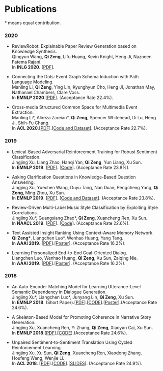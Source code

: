 # Publications

 \* means equal contribution.

### 2020

- ReviewRobot: Explainable Paper Review Generation based on Knowledge Synthesis. <br>
  Qingyun Wang, **Qi Zeng**, Lifu Huang, Kevin Knight, Heng Ji, Nazneen Fatema Rajani. <br>
  In **INLG 2020**. [[PDF](https://blender.cs.illinois.edu/paper/reviewrobot2020.pdf)].

- Connecting the Dots: Event Graph Schema Induction with Path Language Modeling. <br>
  Manling Li, **Qi Zeng**, Ying Lin, Kyunghyun Cho, Heng Ji, Jonathan May, Nathanael Chambers, Clare Voss. <br>
  In **EMNLP 2020**.[[PDF](https://blender.cs.illinois.edu/paper/eventgraphschema2020.pdf)]. (Acceptance Rate 22.4%). 

- Cross-media Structured Common Space for Multimedia Event Extraction. <br>
  Manling Li\*, Alireza Zareian\*, **Qi Zeng**, Spencer Whitehead, Di Lu, Heng Ji, Shih-Fu Chang. <br>
  In **ACL 2020**.[[PDF](https://www.aclweb.org/anthology/2020.acl-main.230.pdf)].[[Code and Dataset](http://blender.cs.illinois.edu/software/m2e2/)]. (Acceptance Rate 22.7%). 

### 2019

- Lexical-Based Adversarial Reinforcement Training for Robust Sentiment Classification. <br>
  Jingjing Xu, Liang Zhao, Hanqi Yan, **Qi Zeng**, Yun Liang, Xu Sun. <br>
  In **EMNLP 2019**. [[PDF]](https://www.aclweb.org/anthology/D19-1554/). [[Code](https://github.com/lancopku/LexicalAT)]. (Acceptance Rate 23.8%). 


- Asking Clarification Questions in Knowledge-Based Question Answering. <br>
  Jingjing Xu, Yuechen Wang, Duyu Tang, Nan Duan, Pengcheng Yang, **Qi Zeng**, Ming Zhou, Xu Sun. <br>
  In **EMNLP 2019**. [[PDF]](https://www.aclweb.org/anthology/D19-1172/). [[Code and Dataset](https://github.com/msra-nlc/MSParS_V2.0)].  (Acceptance Rate 23.8%).


- Review-Driven Multi-Label Music Style Classification by Exploiting Style Correlations. <br>
  Jingjing Xu\*, Guangxiang Zhao\*, **Qi Zeng**, Xuancheng Ren, Xu Sun.<br>
  In **NAACL 2019**. [[PDF](https://www.aclweb.org/anthology/N19-1296)]. [[Code](https://github.com/lancopku/RMSC)]. (Acceptance Rate 22.6%).


- Text Assisted Insight Ranking Using Context-Aware Memory Network. <br>
  **Qi Zeng\***, Liangchen Luo\*, Wenhao Huang, Yang Tang. <br>
  In **AAAI 2019**. [[PDF](https://arxiv.org/pdf/1811.05563.pdf)].[[Poster](/files/AAAI19-insight-poster.pdf)].  (Acceptance Rate 16.2%).

- Learning Personalized End-to-End Goal-Oriented Dialog. <br>
  Liangchen Luo, Wenhao Huang, **Qi Zeng**, Xu Sun, Zaiqing Nie. <br>
  In **AAAI 2019**. [[PDF](https://arxiv.org/pdf/1811.04604.pdf)].[[Poster](/files/AAAI19-personalized-poster.pdf)]. (Acceptance Rate 16.2%).

### 2018

- An Auto-Encoder Matching Model for Learning Utterance-Level Semantic Dependency in Dialogue Generation. <br>
  Jingjing Xu\*, Liangchen Luo\*, Junyang Lin, **Qi Zeng**, Xu Sun. <br>
  In **EMNLP 2018**. (Short Paper).[[PDF](http://aclweb.org/anthology/D18-1075)].[[CODE](https://github.com/lancopku/AMM)].[[Poster](/files/EMNLP18-AEM-poster.pdf)].(Acceptance Rate 24.6%).

- A Skeleton-Based Model for Promoting Coherence in Narrative Story Generation. <br>
  Jingjing Xu, Xuancheng Ren, Yi Zhang, **Qi Zeng**, Xiaoyan Cai, Xu Sun. <br>
  In **EMNLP 2018**.[[PDF](http://aclweb.org/anthology/D18-1462)].[[CODE](https://github.com/lancopku/Skeleton-Based-Generation-Model)].(Acceptance Rate 24.6%).

- Unpaired Sentiment-to-Sentiment Translation Using Cycled Reinforcement Learning. <br>
  Jingjing Xu, Xu Sun, **Qi Zeng**, Xuancheng Ren, Xiaodong Zhang, Houfeng Wang, Wenjie Li. <br>
  In **ACL 2018**. [[PDF](http://aclweb.org/anthology/P18-1090)].[[CODE](https://github.com/lancopku/Unpaired-Sentiment-Translation)].[[SLIDES](/files/ACL2018.pdf)]. (Acceptance Rate 24.9%).


<br>

<br>